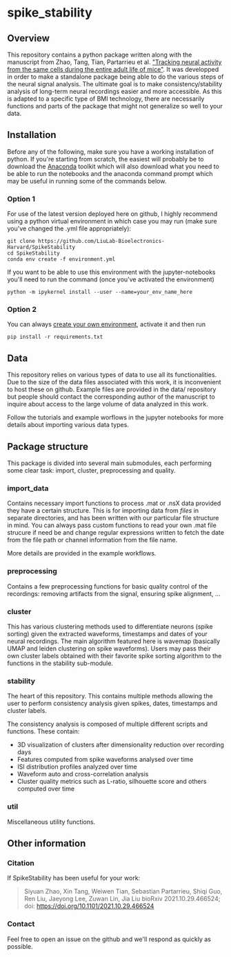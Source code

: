 # spike_stability

## Overview
This repository contains a python package written along with the manuscript from Zhao, Tang, Tian, Partarrieu et al. ["Tracking neural activity from the same cells during the entire adult life of mice"](https://www.biorxiv.org/content/10.1101/2021.10.29.466524v1). It was developped in order to make a standalone package being able to do the various steps of the neural signal analysis. The ultimate goal is to make consistency/stability analysis of long-term neural recordings easier and more accessible. As this is adapted to a specific type of BMI technology, there are necessarily functions and parts of the package that might not generalize so well to your data.

## Installation
Before any of the following, make sure you have a working installation of python. If you're starting from scratch, the easiest will probably be to download the [Anaconda](https://www.anaconda.com/products/individual) toolkit which will also download what you need to be able to run the notebooks and the anaconda command prompt which may be useful in running some of the commands below.

### Option 1
For use of the latest version deployed here on github, I highly recommend using a python virtual environment in which case you may run (make sure you've changed the .yml file appropriately):
```
git clone https://github.com/LiuLab-Bioelectronics-Harvard/SpikeStability
cd SpikeStability
conda env create -f environment.yml
```
If you want to be able to use this environment with the jupyter-notebooks you'll need to run the command (once you've activated the environment)
```
python -m ipykernel install --user --name=your_env_name_here
```
### Option 2
You can always [create your own environment](https://docs.conda.io/projects/conda/en/latest/user-guide/tasks/manage-environments.html#saving-environment-variables), activate it and then run
```
pip install -r requirements.txt
```

## Data
This repository relies on various types of data to use all its functionalities. Due to the size of the data files associated with this work, it is inconvenient to host these on github. Example files are provided in the data/ repository but people should contact the corresponding author of the manuscript to inquire about access to the large volume of data analyzed in this work.

Follow the tutorials and example worflows in the jupyter notebooks for more details about importing various data types.

## Package structure 
This package is divided into several main submodules, each performing some clear task: import, cluster, preprocessing and quality. 

### import_data
Contains necessary import functions to process .mat or .nsX data provided they have a certain structure. This is for importing data from *files* in separate directories, and has been written with our particular file structure in mind. You can always pass custom functions to read your own .mat file strucure if need be and change regular expressions written to fetch the date from the file path or channel information from the file name.

More details are provided in the example workflows.

### preprocessing
Contains a few preprocessing functions for basic quality control of the recordings: removing artifacts from the signal, ensuring spike alignment, ...

### cluster
This has various clustering methods used to differentiate neurons (spike sorting) given the extracted waveforms, timestamps and dates of your neural recordings. The main algorithm featured here is wavemap (basically UMAP and leiden clustering on spike waveforms). Users may pass their own cluster labels obtained with their favorite spike sorting algorithm to the functions in the stability sub-module.

### stability 
The heart of this repository. This contains multiple methods allowing the user to perform consistency analysis given spikes, dates, timestamps and cluster labels. 

The consistency analysis is composed of multiple different scripts and functions. These contain:
- 3D visualization of clusters after dimensionality reduction over recording days
- Features computed from spike waveforms analysed over time
- ISI distribution profiles analyzed over time
- Waveform auto and cross-correlation analysis
- Cluster quality metrics such as L-ratio, silhouette score and others computed over time

### util
Miscellaneous utility functions.

## Other information

### Citation
If SpikeStability has been useful for your work:

> Siyuan Zhao, Xin Tang, Weiwen Tian, Sebastian Partarrieu, Shiqi Guo, Ren Liu, Jaeyong Lee, Zuwan Lin, Jia Liu
bioRxiv 2021.10.29.466524; doi: https://doi.org/10.1101/2021.10.29.466524

### Contact
Feel free to open an issue on the github and we'll respond as quickly as possible.
